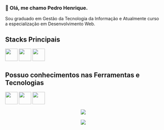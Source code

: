 ### 👋 Olá, me chamo Pedro Henrique. 

Sou graduado em Gestão da Tecnologia da Informação e Atualmente curso a especialização em Desenvolvimento Web.


## Stacks Principais

<img src="https://cdn.jsdelivr.net/gh/devicons/devicon/icons/java/java-original-wordmark.svg" width="40" height="40" /> <img src="https://cdn.jsdelivr.net/gh/devicons/devicon/icons/spring/spring-original-wordmark.svg" width="40" height="40"/> <img src="https://cdn.jsdelivr.net/gh/devicons/devicon/icons/mysql/mysql-original-wordmark.svg" width="40" height="40"/>
           
## Possuo conhecimentos nas Ferramentas e Tecnologias

<img src="https://cdn.jsdelivr.net/gh/devicons/devicon/icons/javascript/javascript-original.svg" width="40" height="40" /> <img src="https://cdn.jsdelivr.net/gh/devicons/devicon/icons/css3/css3-original.svg" width="40" height="40"/> <img src="https://cdn.jsdelivr.net/gh/devicons/devicon/icons/html5/html5-original.svg" width="40" height="40" />

<div align="center">
           <a>
           <img src="https://github-readme-stats.vercel.app/api?username=pehrolim&show_icons=true&theme=highcontrast"/>
           </a>
</div>
<br>
<div align="center">
           <a>
           <img src="https://github-readme-stats.vercel.app/api/top-langs/?username=pehrolim&layout=compact)"/>
           </a>
</div>
